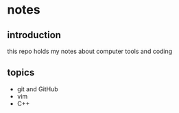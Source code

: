 # notes

## introduction
this repo holds my notes about computer tools and coding

## topics
* git and GitHub
* vim
* C++
